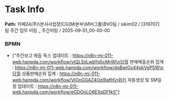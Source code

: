 # Task Info

**Path:** 카페24(주)\본사사업장\[CG]MI본부\MIH그룹\BVO팀 / sikim02 / [319707] 팀 주간 업무 미팅 _ 주간미팅 / 2025-09-01_00-00-00

### BPMN
- ["주간보고 매출 독스 업데이트 : https://n8n-mi-011-web.hanpda.com/workflow/vtQLSsLwbYq5cMnW\n당월 판매매출순위 집계 : https://n8n-mi-011-web.hanpda.com/workflow/dqBwjGx44pkVgP5W\n당월 상품판매순위 집계 : https://n8n-mi-011-web.hanpda.com/workflow/VIOnGGAZ4OzI9afH\n위키 자동생성 및 SM일정 업데이트 : https://n8n-mi-011-web.hanpda.com/workflow/eGDOnLO6EXqDFfkS"]


